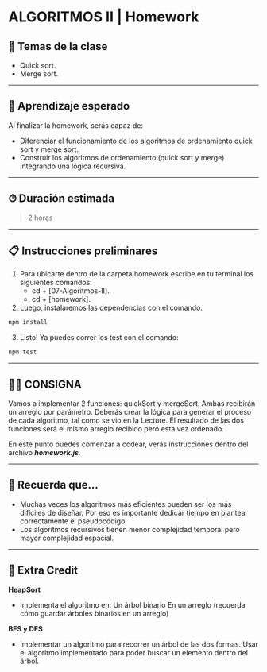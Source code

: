 # ALGORITMOS II | Homework

## 📒 Temas de la clase

-  Quick sort.
-  Merge sort.

---

## 👀 Aprendizaje esperado

Al finalizar la homework, serás capaz de:

-  Diferenciar el funcionamiento de los algoritmos de ordenamiento quick sort y merge sort.
-  Construir los algoritmos de ordenamiento (quick sort y merge) integrando una lógica recursiva.

---

## ⏱ Duración estimada

> 2 horas

---

## 📋 Instrucciones preliminares

1. Para ubicarte dentro de la carpeta homework escribe en tu terminal los siguientes comandos:
   -  cd + [07-Algoritmos-II].
   -  cd + [homework].
2. Luego, instalaremos las dependencias con el comando:

```javascript
npm install
```

3. Listo! Ya puedes correr los test con el comando:

```javascript
npm test
```

---

## 👩‍💻 **CONSIGNA**

Vamos a implementar 2 funciones: quickSort y mergeSort. Ambas recibirán un arreglo por parámetro. Deberás crear la lógica para generar el proceso de cada algoritmo, tal como se vio en la Lecture. El resultado de las dos funciones será el mismo arreglo recibido pero esta vez ordenado.

En este punto puedes comenzar a codear, verás instrucciones dentro del archivo _**homework.js**_.

---

## 🧠 Recuerda que...

-  Muchas veces los algoritmos más eficientes pueden ser los más difíciles de diseñar. Por eso es importante dedicar tiempo en plantear correctamente el pseudocódigo.
-  Los algoritmos recursivos tienen menor complejidad temporal pero mayor complejidad espacial.

---

## 📢 Extra Credit

**HeapSort**

-  Implementa el algoritmo en: Un árbol binario En un arreglo (recuerda cómo guardar árboles binarios en un arreglo)

**BFS y DFS**

-  Implementar un algoritmo para recorrer un árbol de las dos formas. Usar el algoritmo implementado para poder buscar un elemento dentro del árbol.
